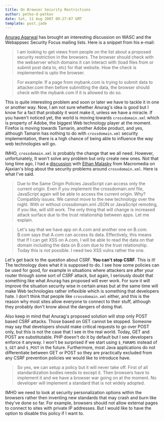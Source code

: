 ```yaml
---
title: On Browser Security Restrictions
author: petko-d-petkov
date: Sat, 11 Aug 2007 09:27:07 GMT
template: post.jade
---
```


[Anurag Agarwal](http://myappsecurity.blogspot.com/) has brought an interesting discussion on WASC and the Webappsec Security Focus mailing lists. Here is a snippet from his e-mail:

> I am looking to get views from people on the list about a proposed security restriction in the browsers. The browser should check with the webserver which domains it can interact with (load files from or submit post data to, etc) for that website. How the check is implemented is upto the browser.

> For example: If a page from mybank.com is trying to submit data to attacker.com then before submitting the data, the browser should check with the mybank.com if it is allowed to do so.

This is quite interesting problem and soon or later we have to tackle it in one or another way. Now, I am not sure whether Anurag's idea is good but I know for a fact that probably it wont make it, unless we have a miracle. If you haven't noticed yet, the world is moving towards `crossdomain.xml` which is property of Adobe, the biggest Web technology player at the
moment. Firefox is moving towards Tamarin, another Adobe product, and yes, although Tamarin has nothing to do with `crossdomain.xml` security implementation, there is a high chance of being able to influence the way web technologies will go.

IMHO, `crossdomain.xml` is probably the change that we all need. However, unfortunately, It won't solve any problem but only create new ones. Not that long time ago, I had a [discussion](http://ajaxian.com/archives/kevin-lynch-at-the-ajax-experience/) with [Ethan Malasky](http://weblogs.macromedia.com/emalasky) from Macromedia on Ajaxian's blog about the security problems around `crossdomain.xml`. Here is what I've said.

> Due to the Same Origin Policies JavaScript can access only the current origin. Even if you implement the crossdomain.xml file, JavaScript again will be able to access the current origin. Why? Compatibly issues. We cannot move to the new technology over the night. With or without crossdomain.xml JSON or JavaScript remoting, if you like, will still work. The only thing that will change is increased attack surface due to the trust relationship between apps. Let me explain.

> Let's say that we have app on A.com and another one on B.com. B.com says that A.com can access its data. Effectively, this means that If I can get XSS on A.com, I will be able to read the data on that domain including the data on B.com due to the trust relationship. Today this is not possible. I need two XSS vulns rather the one.

Let's get back to the question about CSRF. **You can't stop CSRF**. This is it! The technology does what it is
supposed to do. I see how some policies can be used for good, for example in situations where attackers are after your router through some sort of CSRF attack, but again, I seriously doubt that something like what Anurag has proposed will ever work. For sure it will improve the situation security wise in certain areas but at the same time will make Web technologies rather inflexible which is something that developers hate. I don't think that people like `crossdomain.xml` either, and this is the reason why most sites allow everyone to connect to their stuff, although they probably don't know about the dangers of doing that.

Also keep in mind that Anurag's proposed solution will stop only POST based CSRF attacks. Those based on GET cannot be stopped. Someone may say that developers should make critical requests to go over POST only, but this is not the case that I see in the real world. Today, GET and POST are substitutable. PHP doesn't do it by default but I see developers enforce it anyway. I won't be surprised if we start using `$_PARAMS` instead of `$_GET` and `$_POST` in the future. Furthermore, most Java applications do not differentiate between GET or POST so they are practically excluded from any CSRF prevention policies we would like to introduce have.

> So yes, we can setup a policy but it will never take off. First of all standardization bodies needs to except it. Then browsers have to implement it and we have a browser war going on at the moment. No developer will implement a standard that is not widely adopted.

IMHO we need to look at security personalization options within the browsers rather then inventing new standards that may crash and burn like they've done so far. For example, browsers should not allow external pages to connect to sites with private IP addresses. But I would like to have the option to disable this policy if I want to.
